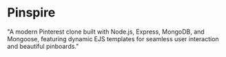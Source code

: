 # Pinspire
"A modern Pinterest clone built with Node.js, Express, MongoDB, and Mongoose, featuring dynamic EJS templates for seamless user interaction and beautiful pinboards."
